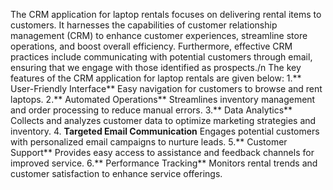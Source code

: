 The CRM application for laptop rentals focuses on delivering rental items to customers. It harnesses
the capabilities of customer relationship management (CRM) to enhance customer experiences,
streamline store operations, and boost overall efficiency. Furthermore, effective CRM practices include
communicating with potential customers through email, ensuring that we engage with those identified
as prospects./n
The key features of the CRM application for laptop rentals are given below:
1.** User-Friendly Interface**
Easy navigation for customers to browse and rent laptops.
2.** Automated Operations**
Streamlines inventory management and order processing to reduce manual errors.
3.** Data Analytics**
Collects and analyzes customer data to optimize marketing strategies and inventory.
4. **Targeted Email Communication**
Engages potential customers with personalized email campaigns to nurture leads.
5.** Customer Support**
Provides easy access to assistance and feedback channels for improved service.
6.** Performance Tracking**
Monitors rental trends and customer satisfaction to enhance service offerings.

